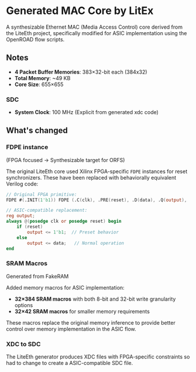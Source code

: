 # Generated MAC Core by LitEx
A synthesizable Ethernet MAC (Media Access Control) core derived from the LiteEth project, specifically modified for ASIC implementation using the OpenROAD flow scripts.

## Notes
- **4 Packet Buffer Memories**: 383×32-bit each (384x32)
- **Total Memory**: ~49 KB
- **Core Size**: 655×655

### SDC
- **System Clock**: 100 MHz (Explicit from generated xdc code)

## What's changed
### FDPE instance

(FPGA focused -> Synthesizable target for ORFS)

The original LiteEth core used Xilinx FPGA-specific `FDPE` instances for reset synchronizers. These have been replaced with behaviorally equivalent Verilog code:

```verilog
// Original FPGA primitive:
FDPE #(.INIT(1'b1)) FDPE (.C(clk), .PRE(reset), .D(data), .Q(output), .CE(1'b1));

// ASIC-compatible replacement:
reg output;
always @(posedge clk or posedge reset) begin
    if (reset)
        output <= 1'b1;  // Preset behavior
    else
        output <= data;   // Normal operation
end
```

### SRAM Macros
Generated from FakeRAM

Added memory macros for ASIC implementation:

- **32×384 SRAM macros** with both 8-bit and 32-bit write granularity options
- **32×42 SRAM macros** for smaller memory requirements

These macros replace the original memory inference to provide better control over memory implementation in the ASIC flow.

### XDC to SDC

The LiteEth generator produces XDC files with FPGA-specific constraints so had to change to create a ASIC-compatible SDC file.
